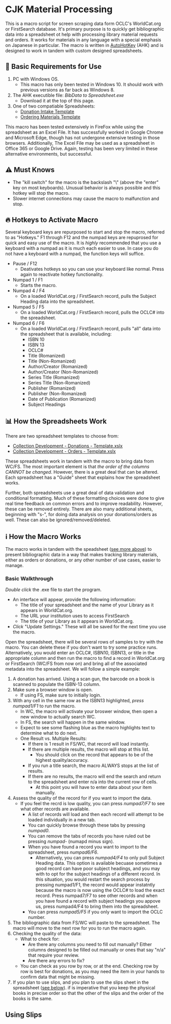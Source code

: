 # CJK Material Processing
This is a macro script for screen scraping data form OCLC's WorldCat.org or FirstSearch database. It's primary purpose is to quickly get bibliographic data into a spreadsheet ot help with processing library material requests and orders. It works for materials in any language with a special emphasis on Japanese in particular. The macro is written in [AutoHotKey](https://www.autohotkey.com/) (AHK) and is designed to work in tandem with custom designed spreadsheets.

## 🔰 Basic Requirements for Use
1. PC with Windows OS.
   - This macro has only been tested in Windows 10. It should work with previous versions as far back as Windows 8.
2. The AHK executible file: *BibData to Spreadsheet.exe*
   - Download it at the top of this page.
3. One of two compatiable Spreadsheets:
   - [Donation Intake Template](https://github.com/ahlisbon/CJKmaterialProcessing/blob/master/Collection%20Development%20-%20Donation%20-%20Template.xlsm)
   - [Ordering Materials Template](https://github.com/ahlisbon/CJKmaterialProcessing/blob/master/Collection%20Development%20-%20Orders%20-%20Template.xlsm)

This macro has been tested extensively in FireFox while using the spreadsheet as an Excel File. It has successfully worked in Google Chrome and Microsoft Edge, though has not undergone extensive testing in those browsers. Additionally, The Excel File may be used as a spreadsheet in Office 365 or Google Drive. Again, testing has been very limited in these alternative environments, but successful.

## ⚠ Must Knows
- The "kill switch" for the macro is the backslash "\\" (above the "enter" key on most keyboards). Unusual behavior is always possible and this hotkey will stop the macro.
- Slower internet connections may cause the macro to malfunction and stop.

## 🔥 Hotkeys to Activate Macro
Several keyboard keys are repurposed to start and stop the macro, referred to as "Hotkeys." F1 through F12 and the numpad keys are repuprosed for quick and easy use of the macro. It is *highly* recommended that you use a keyboard with a numpad as it is much each easier to use. In case you do not have a keyboard with a numpad, the function keys will suffice.

- Pause / F12
  - Deativates hotkeys so you can use your keyboard like normal. Press again to reactivate hotkey functionality.
- Numpad 1 / F1
  - Starts the macro.
- Numpad 4 / F4
  - On a loaded WorldCat.org / FirstSearch record, pulls the Subject Heading data into the spreadsheet.
- Numpad 5 / F5
  - On a loaded WorldCat.org / FirstSearch record, pulls the OCLC# into the spreadsheet.
- Numpad 6 / F6
  - On a loaded WorldCat.org / FirstSearch record, pulls "all" data into the spreadsheet that is available, including:
    - ISBN 10
    - ISBN 13
    - OCLC#
    - Title (Romanized)
    - Title (Non-Romanized)
    - Author/Creator (Romanized)
    - Author/Creator (Non-Romanized)
    - Series Title (Romanized)
    - Series Title (Non-Romanized)
    - Publisher (Romanized)
    - Publisher (Non-Romanized)
    - Date of Publication (Romanized)
    - Subject Headings

## 📊 How the Spreadsheets Work
There are two spreadsheet templates to choose from:
- [Collection Development - Donations - Template.xslx](https://github.com/ahlisbon/CJKmaterialProcessing/blob/master/Collection%20Development%20-%20Donation%20-%20Template.xlsm)
- [Collection Development - Orders - Template.xslx](https://github.com/ahlisbon/CJKmaterialProcessing/blob/master/Collection%20Development%20-%20Orders%20-%20Template.xlsm)

These spreadsheets work in tandem with the macro to bring data from WC/FS. The most important element is that *the order of the columns CANNOT be changed*. However, there is a great deal that can be altered. Each spreadsheet has a "Guide" sheet that explains how the spreadsheet works.

Further, both spreadsheets use a great deal of data validation and conditional formatting. Much of these formatting choices were done to give real time feedback on common errors and to improve readability. However, these can be removed entirely. There are also many additional sheets, beginning with "s-", for doing data analysis on your donations/orders as well. These can also be ignored/removed/deleted.

## ℹ How the Macro Works
The macro works in tandem with the speadsheet ([see more above](https://github.com/ahlisbon/CJKmaterialProcessing/blob/master/README.md#how-the-spreadsheet-works)) to present bibliographic data in a way that makes tracking library materials, either as orders or donations, or any other number of use cases, easier to manage.

### Basic Walkthrough
_Double click_ the .exe file to start the program.
- An interface will appear, provide the following information:
  - The title of your spreadsheet and the name of your Library as it appears in WorldCat.org.
  - The URL your institution uses to access FirstSearch
  - The title of your Library as it appears in WorldCat.org.
- _Click_ "Update Settings." These will all be saved for the next time you use the macro.

Open the spreadsheet, there will be several rows of samples to try with the macro. You can delete these if you don't want to try some practice runs. Alternatively, you would enter an OCLC#, ISBN10, ISBN13, or title in the appropriate column and then run the macro to find a record in WorldCat.org or FirstSearch (WC/FS from now on) and bring all of the associated metadata into the spreadsheet. We will follow a simple example:

1. A donation has arrived. Using a scan gun, the barcode on a book is scanned to populate the ISBN-13 column.
2. Make sure a browser window is open.
   - If using FS, make sure to initially login.
4. With any cell in the same row as the ISBN13 highlighted, _press numpad1/F1_ to run the macro.
   - In WC, the macro will activate your broswer window, then open a new window to actually search WC.
   - In FS, the search will happen in the same window.
   - Expect to see some flashing blue as the macro highlights text to determine what to do next.
   - One Result vs. Multiple Results:
      - If there is 1 result in FS/WC, that record will load instantly.
      - If there are multiple results, the macro will stop at this list.
        - You should click on the record that appears to be of the highest quality/accuracy.
      - If you run a title search, the macro ALWAYS stops at the list of results.
      - If there are no results, the macro will end the search and return to the spreadsheet and enter n/a into the current row of cells.
        - At this point you will have to enter data about your item manually.
5. Assess the quality of the record for if you want to import the data.
   - If you feel the recrd is low quality, you can press _numpad7/F7_ to see what other records are available.
     - A list of records will load and then each record will attempt to be loaded individually in a new tab.
     - You can quickly browse through these tabs by pressing _numpad0_.
     - You can remove the tabs of records you have ruled out be pressing _numpad-_ (numapd minus sign).
     - When you have found a record you want to import to the spreadsheet, press _numpad6/F6_.
       - Alternatively, you can press _numpad4/F4_ to only pull Subject Heading data. This option is available becuase sometimes a good record can have poor subject headings, and you may with to opt for the subject headings of a different record. In this situation, you would restart the search process by pressing numpad1/F1, the record would appear instatntly because the macro is now using the OCLC# to load the exact record. Press numpad7/F7 to see other records and when you have found a record with subject headings you appove us, press numpad4/F4 to bring them into the spreadsheet.
      - You can press _numpad5/F5_ if you only want to import the OCLC number.
6. The bibliographic data from FS/WC will paste to the spreadsheet. The macro will move to the next row for you to run the macro again.
7. Checking the quality of the data:
   - What to check for:
     - Are there any columns you need to fill out manually? Either columns designed to be filled out manually or ones that say "n/a" that require your review.
     - Are there any errors to fix?
   - You can check as you row by row, or at the end. Checking row by row is best for donations, as you may need the item in your hands to confirm data that might be missing.
8. If you plan to use slips, and you plan to use the slips sheet in the spreadsheet ([see below]()). if is imperative that you keep the physical books in precise order so that the other of the slips and the order of the books is the same.

## Using Slips
    
    
